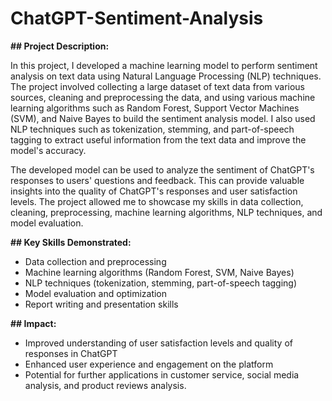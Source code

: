 # ChatGPT-Sentiment-Analysis
**## Project Description:** 

In this project, I developed a machine learning model to perform sentiment analysis on text data using Natural Language Processing (NLP) techniques. The project involved collecting a large dataset of text data from various sources, cleaning and preprocessing the data, and using various machine learning algorithms such as Random Forest, Support Vector Machines (SVM), and Naive Bayes to build the sentiment analysis model. I also used NLP techniques such as tokenization, stemming, and part-of-speech tagging to extract useful information from the text data and improve the model's accuracy.

The developed model can be used to analyze the sentiment of ChatGPT's responses to users' questions and feedback. This can provide valuable insights into the quality of ChatGPT's responses and user satisfaction levels. The project allowed me to showcase my skills in data collection, cleaning, preprocessing, machine learning algorithms, NLP techniques, and model evaluation.

**## Key Skills Demonstrated:**

- Data collection and preprocessing
- Machine learning algorithms (Random Forest, SVM, Naive Bayes)
- NLP techniques (tokenization, stemming, part-of-speech tagging)
- Model evaluation and optimization
- Report writing and presentation skills

**## Impact:**

- Improved understanding of user satisfaction levels and quality of responses in ChatGPT
- Enhanced user experience and engagement on the platform
- Potential for further applications in customer service, social media analysis, and product reviews analysis.
